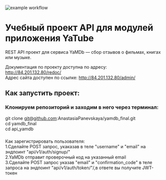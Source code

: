 ![example workflow](https://github.com/AnastasiaPanevskaya/yamdb_final/actions/workflows/yamdb_workflow.yml/badge.svg)  
# Учебный проект API для модулей приложения YaTube  
REST API проект для сервиса YaMDb — сбор отзывов о фильмах, книгах или музыке.  

Документация по проекту доступна по адресу: http://84.201.132.80/redoc/  
Адрес сайта доступен по ссылке: http://84.201.132.80/admin/  

## Как запустить проект:  

### Клонируем репозиторий и заходим в него через терминал:  

git clone git@github.com:AnastasiaPanevskaya/yamdb_final.git  
cd yamdb_final  
cd api_yamdb  

###
Как зарегистрировать пользователя:  
1.Сделайте POST запрос, укаказав в теле "username" и "email" на эндпоинт "api/v1/auth/signup/"  
2.YaMDb отправит проверочный код на указанный email  
3.Сделайте POST запрос указав "email" и "confirmation_code" в теле запроса на эндпоинт "api/v1/auth/token/"/,в ответе вы получите JWT-токен  
